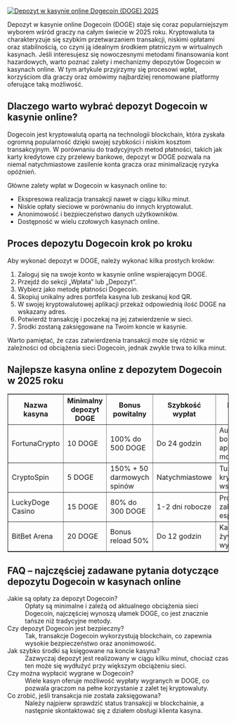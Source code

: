 [![Depozyt w kasynie online Dogecoin (DOGE) 2025](https://123-caf.pages.dev/gitsignup.png)](https://vrmoo.ru/Bt82HjjY)

<p>Depozyt w kasynie online Dogecoin (DOGE) staje się coraz popularniejszym wyborem wśród graczy na całym świecie w 2025 roku. Kryptowaluta ta charakteryzuje się szybkim przetwarzaniem transakcji, niskimi opłatami oraz stabilnością, co czyni ją idealnym środkiem płatniczym w wirtualnych kasynach. Jeśli interesujesz się nowoczesnymi metodami finansowania kont hazardowych, warto poznać zalety i mechanizmy depozytów Dogecoin w kasynach online. W tym artykule przyjrzymy się procesowi wpłat, korzyściom dla graczy oraz omówimy najbardziej renomowane platformy oferujące taką możliwość.</p>  <h2>Dlaczego warto wybrać depozyt Dogecoin w kasynie online?</h2> <p>Dogecoin jest kryptowalutą opartą na technologii blockchain, która zyskała ogromną popularność dzięki swojej szybkości i niskim kosztom transakcyjnym. W porównaniu do tradycyjnych metod płatności, takich jak karty kredytowe czy przelewy bankowe, depozyt w DOGE pozwala na niemal natychmiastowe zasilenie konta gracza oraz minimalizację ryzyka opóźnień.</p> <p>Główne zalety wpłat w Dogecoin w kasynach online to:</p> <ul> <li>Ekspresowa realizacja transakcji nawet w ciągu kilku minut.</li> <li>Niskie opłaty sieciowe w porównaniu do innych kryptowalut.</li> <li>Anonimowość i bezpieczeństwo danych użytkowników.</li> <li>Dostępność w wielu czołowych kasynach online.</li> </ul>  <h2>Proces depozytu Dogecoin krok po kroku</h2> <p>Aby wykonać depozyt w DOGE, należy wykonać kilka prostych kroków:</p> <ol> <li>Zaloguj się na swoje konto w kasynie online wspierającym DOGE.</li> <li>Przejdź do sekcji „Wpłata” lub „Depozyt”.</li> <li>Wybierz jako metodę płatności Dogecoin.</li> <li>Skopiuj unikalny adres portfela kasyna lub zeskanuj kod QR.</li> <li>W swojej kryptowalutowej aplikacji przekaż odpowiednią ilość DOGE na wskazany adres.</li> <li>Potwierdź transakcję i poczekaj na jej zatwierdzenie w sieci.</li> <li>Środki zostaną zaksięgowane na Twoim koncie w kasynie.</li> </ol> <p>Warto pamiętać, że czas zatwierdzenia transakcji może się różnić w zależności od obciążenia sieci Dogecoin, jednak zwykle trwa to kilka minut.</p>  <h2>Najlepsze kasyna online z depozytem Dogecoin w 2025 roku</h2> <table border="1" cellpadding="8" cellspacing="0"> <thead> <tr> <th>Nazwa kasyna</th> <th>Minimalny depozyt DOGE</th> <th>Bonus powitalny</th> <th>Szybkość wypłat</th> <th>Dodatkowe funkcje</th> </tr> </thead> <tbody> <tr> <td>FortunaCrypto</td> <td>10 DOGE</td> <td>100% do 500 DOGE</td> <td>Do 24 godzin</td> <td>Automatyczne bonusy, aplikacja mobilna</td> </tr> <tr> <td>CryptoSpin</td> <td>5 DOGE</td> <td>150% + 50 darmowych spinów</td> <td>Natychmiastowe</td> <td>Turnieje kryptowalutowe, wsparcie 24/7</td> </tr> <tr> <td>LuckyDoge Casino</td> <td>15 DOGE</td> <td>80% do 300 DOGE</td> <td>1-2 dni robocze</td> <td>Program VIP, zakłady esportowe</td> </tr> <tr> <td>BitBet Arena</td> <td>20 DOGE</td> <td>Bonus reload 50%</td> <td>Do 12 godzin</td> <td>Kasyno na żywo, szybkie wypłaty</td> </tr> </tbody> </table>  <h2>FAQ – najczęściej zadawane pytania dotyczące depozytu Dogecoin w kasynach online</h2> <dl> <dt>Jakie są opłaty za depozyt Dogecoin?</dt> <dd>Opłaty są minimalne i zależą od aktualnego obciążenia sieci Dogecoin, najczęściej wynoszą ułamek DOGE, co jest znacznie tańsze niż tradycyjne metody.</dd>  <dt>Czy depozyt Dogecoin jest bezpieczny?</dt> <dd>Tak, transakcje Dogecoin wykorzystują blockchain, co zapewnia wysokie bezpieczeństwo oraz anonimowość.</dd>  <dt>Jak szybko środki są księgowane na koncie kasyna?</dt> <dd>Zazwyczaj depozyt jest realizowany w ciągu kilku minut, chociaż czas ten może się wydłużyć przy większym obciążeniu sieci.</dd>  <dt>Czy można wypłacić wygrane w Dogecoin?</dt> <dd>Wiele kasyn oferuje możliwość wypłaty wygranych w DOGE, co pozwala graczom na pełne korzystanie z zalet tej kryptowaluty.</dd>  <dt>Co zrobić, jeśli transakcja nie została zaksięgowana?</dt> <dd>Należy najpierw sprawdzić status transakcji w blockchainie, a następnie skontaktować się z działem obsługi klienta kasyna.</dd> </dl>